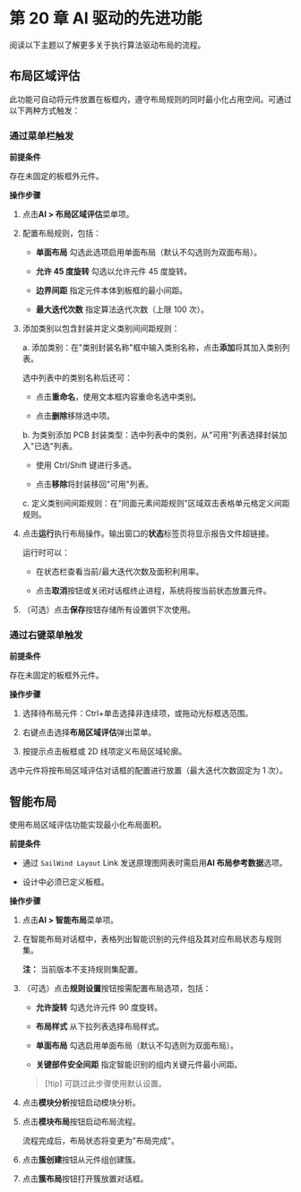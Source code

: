 # 第 20 章 AI 驱动的先进功能

阅读以下主题以了解更多关于执行算法驱动布局的流程。

## 布局区域评估

此功能可自动将元件放置在板框内，遵守布局规则的同时最小化占用空间。可通过以下两种方式触发：

### 通过菜单栏触发

**前提条件**

存在未固定的板框外元件。

**操作步骤**

1. 点击**AI > 布局区域评估**菜单项。

2. 配置布局规则，包括：

   - **单面布局** 勾选此选项启用单面布局（默认不勾选则为双面布局）。

   - **允许 45 度旋转** 勾选以允许元件 45 度旋转。

   - **边界间距** 指定元件本体到板框的最小间距。

   - **最大迭代次数** 指定算法迭代次数（上限 100 次）。

3. 添加类别以包含封装并定义类别间间距规则：

   a. 添加类别：在"类别封装名称"框中输入类别名称，点击**添加**将其加入类别列表。
   
   选中列表中的类别名称后还可：

   - 点击**重命名**，使用文本框内容重命名选中类别。

   - 点击**删除**移除选中项。

   b. 为类别添加 PCB 封装类型：选中列表中的类别，从"可用"列表选择封装加入"已选"列表。

     - 使用 Ctrl/Shift 键进行多选。

     - 点击**移除**将封装移回"可用"列表。

   c. 定义类别间间距规则：在"同面元素间距规则"区域双击表格单元格定义间距规则。

4. 点击**运行**执行布局操作。输出窗口的**状态**标签页将显示报告文件超链接。

    运行时可以：

    - 在状态栏查看当前/最大迭代次数及面积利用率。

    - 点击**取消**按钮或关闭对话框终止进程，系统将按当前状态放置元件。

5. （可选）点击**保存**按钮存储所有设置供下次使用。

### 通过右键菜单触发

**前提条件**

存在未固定的板框外元件。

**操作步骤**

1. 选择待布局元件：Ctrl+单击选择非连续项，或拖动光标框选范围。

2. 右键点击选择**布局区域评估**弹出菜单。

3. 按提示点击板框或 2D 线项定义布局区域轮廓。

选中元件将按布局区域评估对话框的配置进行放置（最大迭代次数固定为 1 次）。

## 智能布局

使用布局区域评估功能实现最小化布局面积。

**前提条件**

- 通过 `SailWind Layout` Link 发送原理图网表时需启用**AI 布局参考数据**选项。

- 设计中必须已定义板框。

**操作步骤**

1. 点击**AI > 智能布局**菜单项。

2. 在智能布局对话框中，表格列出智能识别的元件组及其对应布局状态与规则集。

   **注：** 当前版本不支持规则集配置。

3. （可选）点击**规则设置**按钮按需配置布局选项，包括：

   - **允许旋转** 勾选允许元件 90 度旋转。

   - **布局样式** 从下拉列表选择布局样式。

   - **单面布局** 勾选启用单面布局（默认不勾选则为双面布局）。

   - **关键部件安全间距** 指定智能识别的组内关键元件最小间距。

   > [!tip] 可跳过此步骤使用默认设置。

4. 点击**模块分析**按钮启动模块分析。

5. 点击**模块布局**按钮启动布局流程。

   流程完成后，布局状态将变更为"布局完成"。

6. 点击**簇创建**按钮从元件组创建簇。

7. 点击**簇布局**按钮打开簇放置对话框。